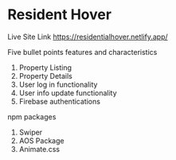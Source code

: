 # Resident Hover

Live Site Link
https://residentialhover.netlify.app/




Five bullet points features and characteristics

1. Property Listing
2. Property Details
3. User log in functionality
4. User info update functionality
5. Firebase authentications 


npm packages

1. Swiper
2. AOS Package
3. Animate.css


